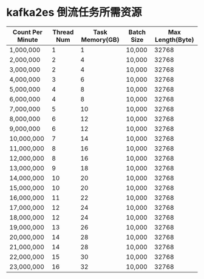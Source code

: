 # kafka2es 倒流任务所需资源

| Count  Per Minute | Thread Num | Task Memory(GB) | Batch Size | Max Length(Byte) |
| ----------------- | ---------- | --------------- | ---------- | ---------------- |
| 1,000,000         | 1          | 1               | 10,000     | 32768            |
| 2,000,000         | 2          | 4               | 10,000     | 32768            |
| 3,000,000         | 2          | 4               | 10,000     | 32768            |
| 4,000,000         | 3          | 6               | 10,000     | 32768            |
| 5,000,000         | 4          | 8               | 10,000     | 32768            |
| 6,000,000         | 4          | 8               | 10,000     | 32768            |
| 7,000,000         | 5          | 10              | 10,000     | 32768            |
| 8,000,000         | 6          | 12              | 10,000     | 32768            |
| 9,000,000         | 6          | 12              | 10,000     | 32768            |
| 10,000,000        | 7          | 14              | 10,000     | 32768            |
| 11,000,000        | 8          | 16              | 10,000     | 32768            |
| 12,000,000        | 8          | 16              | 10,000     | 32768            |
| 13,000,000        | 9          | 18              | 10,000     | 32768            |
| 14,000,000        | 10         | 20              | 10,000     | 32768            |
| 15,000,000        | 10         | 20              | 10,000     | 32768            |
| 16,000,000        | 11         | 22              | 10,000     | 32768            |
| 17,000,000        | 12         | 24              | 10,000     | 32768            |
| 18,000,000        | 12         | 24              | 10,000     | 32768            |
| 19,000,000        | 13         | 26              | 10,000     | 32768            |
| 20,000,000        | 14         | 28              | 10,000     | 32768            |
| 21,000,000        | 14         | 28              | 10,000     | 32768            |
| 22,000,000        | 15         | 30              | 10,000     | 32768            |
| 23,000,000        | 16         | 32              | 10,000     | 32768            |

